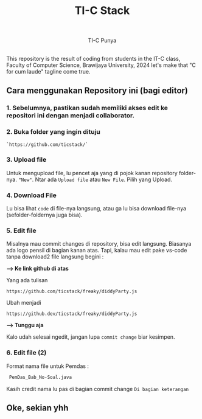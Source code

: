 
<div align="center">
 <h1>
   <b>TI-C Stack</b>
   <br><br>
 </h1>
TI-C Punya
</div>
<br>

This repository is the result of coding from students in the IT-C class, Faculty of Computer Science, Brawijaya University, 2024
let's make that "C for cum laude" tagline come true.

## Cara menggunakan Repository ini (bagi editor)

### 1. Sebelumnya, pastikan sudah memiliki akses edit ke repositori ini dengan menjadi collaborator.

### 2. Buka folder yang ingin dituju
    `https://github.com/ticstack/`

### 3. Upload file

 Untuk mengupload file, lu pencet aja yang di pojok kanan repository folder-nya. `"New"`. Ntar ada `Upload file` atau `New File`.
Pilih yang Upload. 

### 4. Download File

Lu bisa lihat `code` di file-nya langsung, atau ga lu bisa download file-nya (sefolder-foldernya juga bisa).

### 5. Edit file 

Misalnya mau commit changes di repository, bisa edit langsung. Biasanya ada logo pensil di bagian kanan atas.
Tapi, kalau mau edit pake vs-code tanpa download2 file langsung begini :

<b>--> Ke link github di atas</b><br>

Yang ada tulisan 

    https://github.com/ticstack/freaky/diddyParty.js
Ubah menjadi 

    https://github.dev/ticstack/freaky/diddyParty.js

<b>--> Tunggu aja</b>


Kalo udah selesai ngedit, jangan lupa `commit change` biar kesimpen.

### 6. Edit file (2)

Format nama file untuk Pemdas :
```sh
 PemDas_Bab_No-Soal.java
```
Kasih credit nama lu pas di bagian commit change
 ```Di bagian keterangan```




## Oke, sekian yhh

<!-- [!Contributors][Contributor-url] -->





